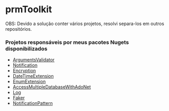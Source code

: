# prmToolkit

OBS: Devido a solução conter vários projetos, resolvi separa-los em outros repositórios.

### Projetos responsáveis por meus pacotes Nugets disponibilizados
- [ArgumentsValidator](https://github.com/pauloanalista/prmToolkit.ArgumentsValidator)
- [Notification](https://github.com/pauloanalista/prmToolkit.Notification)
- [Encryption](https://github.com/pauloanalista/prmToolkit.Encryption)
- [DateTimeExtension](https://github.com/pauloanalista/prmToolkit.DateTimeExtension)
- [EnumExtension](https://github.com/pauloanalista/prmToolkit.EnumExtension)
- [AccessMultipleDatabaseWithAdoNet]()
- [Log](https://github.com/pauloanalista/prmToolkit.Log)
- [Faker](https://github.com/pauloanalista/prmToolkit.Faker)
- [NotificationPattern](https://github.com/pauloanalista/prmToolkit.NotificationPattern)






